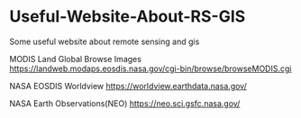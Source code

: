# Useful-Website-About-RS-GIS
Some useful website about remote sensing and gis

MODIS Land Global Browse Images
https://landweb.modaps.eosdis.nasa.gov/cgi-bin/browse/browseMODIS.cgi

NASA EOSDIS Worldview
https://worldview.earthdata.nasa.gov/

NASA Earth Observations(NEO)
https://neo.sci.gsfc.nasa.gov/



